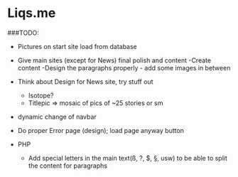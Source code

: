 # Liqs.me

###TODO: 

- Pictures on start site load from database
- Give main sites (except for News) final polish and content
    -Create content
    -Design the paragraphs properly - add some images in between
- Think about Design for News site, try stuff out
  - Isotope?
  - Titlepic => mosaic of pics of ~25 stories or sm
- dynamic change of navbar
- Do proper Error page (design); load page anyway button

- PHP
  - Add special letters in the main text(ß, ?, $, §, usw) to be able to split the content for paragraphs

